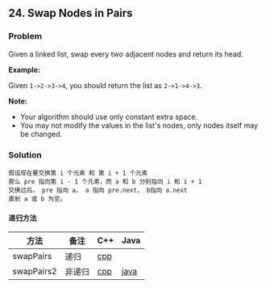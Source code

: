 ﻿## 24. Swap Nodes in Pairs

### Problem

Given a linked list, swap every two adjacent nodes and return its head.

**Example:**

Given `1->2->3->4`, you should return the list as `2->1->4->3`.

**Note:**

* Your algorithm should use only constant extra space.
* You may not modify the values in the list's nodes, only nodes itself may be changed.

### Solution

```
假设现在要交换第 i 个元素 和 第 i + 1 个元素
那么 pre 指向第 i - 1 个元素，而 a 和 b 分别指向 i 和 i + 1
交换过后， pre 指向 a， a 指向 pre.next， b指向 a.next
直到 a 或 b 为空。
```

#### 递归方法

| 方法 | 备注 | C++ | Java |
|---|---|---|---|
| swapPairs | 递归 |[cpp](swapPairs.cpp)||
| swapPairs2 | 非递归 |[cpp](swapPairs2.cpp)|[java](swapPairs2.java)| 